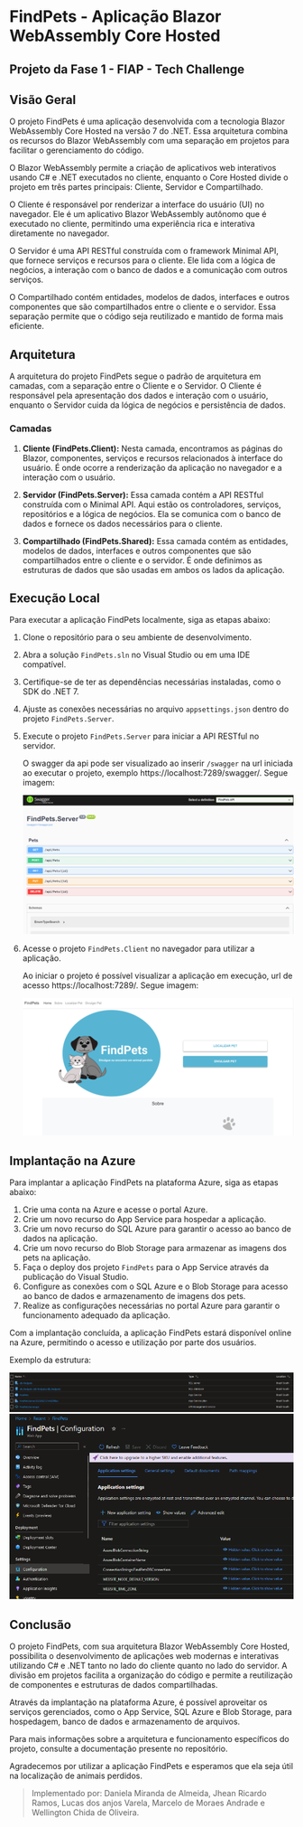 # FindPets - Aplicação Blazor WebAssembly Core Hosted

## Projeto da Fase 1 - FIAP - Tech Challenge

## Visão Geral

O projeto FindPets é uma aplicação desenvolvida com a tecnologia Blazor WebAssembly Core Hosted na versão 7 do .NET. Essa arquitetura combina os recursos do Blazor WebAssembly com uma separação em projetos para facilitar o gerenciamento do código.

O Blazor WebAssembly permite a criação de aplicativos web interativos usando C# e .NET executados no cliente, enquanto o Core Hosted divide o projeto em três partes principais: Cliente, Servidor e Compartilhado.

O Cliente é responsável por renderizar a interface do usuário (UI) no navegador. Ele é um aplicativo Blazor WebAssembly autônomo que é executado no cliente, permitindo uma experiência rica e interativa diretamente no navegador.

O Servidor é uma API RESTful construída com o framework Minimal API, que fornece serviços e recursos para o cliente. Ele lida com a lógica de negócios, a interação com o banco de dados e a comunicação com outros serviços.

O Compartilhado contém entidades, modelos de dados, interfaces e outros componentes que são compartilhados entre o cliente e o servidor. Essa separação permite que o código seja reutilizado e mantido de forma mais eficiente.

## Arquitetura

A arquitetura do projeto FindPets segue o padrão de arquitetura em camadas, com a separação entre o Cliente e o Servidor. O Cliente é responsável pela apresentação dos dados e interação com o usuário, enquanto o Servidor cuida da lógica de negócios e persistência de dados.

### Camadas

1. **Cliente (FindPets.Client):** Nesta camada, encontramos as páginas do Blazor, componentes, serviços e recursos relacionados à interface do usuário. É onde ocorre a renderização da aplicação no navegador e a interação com o usuário.

2. **Servidor (FindPets.Server):** Essa camada contém a API RESTful construída com o Minimal API. Aqui estão os controladores, serviços, repositórios e a lógica de negócios. Ela se comunica com o banco de dados e fornece os dados necessários para o cliente.

3. **Compartilhado (FindPets.Shared):** Essa camada contém as entidades, modelos de dados, interfaces e outros componentes que são compartilhados entre o cliente e o servidor. É onde definimos as estruturas de dados que são usadas em ambos os lados da aplicação.

## Execução Local

Para executar a aplicação FindPets localmente, siga as etapas abaixo:

1. Clone o repositório para o seu ambiente de desenvolvimento.
2. Abra a solução `FindPets.sln` no Visual Studio ou em uma IDE compatível.
3. Certifique-se de ter as dependências necessárias instaladas, como o SDK do .NET 7.
4. Ajuste as conexões necessárias no arquivo `appsettings.json` dentro do projeto `FindPets.Server`.
5. Execute o projeto `FindPets.Server` para iniciar a API RESTful no servidor.

    O swagger da api pode ser visualizado ao inserir `/swagger` na url iniciada ao executar o projeto, exemplo https://localhost:7289/swagger/. Segue imagem:

    ![rg](.github/swagger.png?style=flat)

6. Acesse o projeto `FindPets.Client` no navegador para utilizar a aplicação.

    Ao iniciar o projeto é possível visualizar a aplicação em execução, url de acesso https://localhost:7289/. Segue imagem:

    ![rg](.github/client.png?style=flat)
 

## Implantação na Azure

Para implantar a aplicação FindPets na plataforma Azure, siga as etapas abaixo:

1. Crie uma conta na Azure e acesse o portal Azure.
2. Crie um novo recurso do App Service para hospedar a aplicação.
3. Crie um novo recurso do SQL Azure para garantir o acesso ao banco de dados na aplicação.
4. Crie um novo recurso do Blob Storage para armazenar as imagens dos pets na aplicação.
5. Faça o deploy dos projeto `FindPets` para o App Service através da publicação do Visual Studio.
6. Configure as conexões com o SQL Azure e o Blob Storage para acesso ao banco de dados e armazenamento de imagens dos pets.
7. Realize as configurações necessárias no portal Azure para garantir o funcionamento adequado da aplicação.

Com a implantação concluída, a aplicação FindPets estará disponível online na Azure, permitindo o acesso e utilização por parte dos usuários.

Exemplo da estrutura:

![rg](.github/resourceGroup.png?style=flat)
![appsettings](.github/appSettings.png?style=flat)

## Conclusão

O projeto FindPets, com sua arquitetura Blazor WebAssembly Core Hosted, possibilita o desenvolvimento de aplicações web modernas e interativas utilizando C# e .NET tanto no lado do cliente quanto no lado do servidor. A divisão em projetos facilita a organização do código e permite a reutilização de componentes e estruturas de dados compartilhadas.

Através da implantação na plataforma Azure, é possível aproveitar os serviços gerenciados, como o App Service, SQL Azure e Blob Storage, para hospedagem, banco de dados e armazenamento de arquivos.

Para mais informações sobre a arquitetura e funcionamento específicos do projeto, consulte a documentação presente no repositório.

Agradecemos por utilizar a aplicação FindPets e esperamos que ela seja útil na localização de animais perdidos.

> Implementado por: Daniela Miranda de Almeida, Jhean Ricardo Ramos, Lucas dos anjos Varela, Marcelo de Moraes Andrade e Wellington Chida de Oliveira.